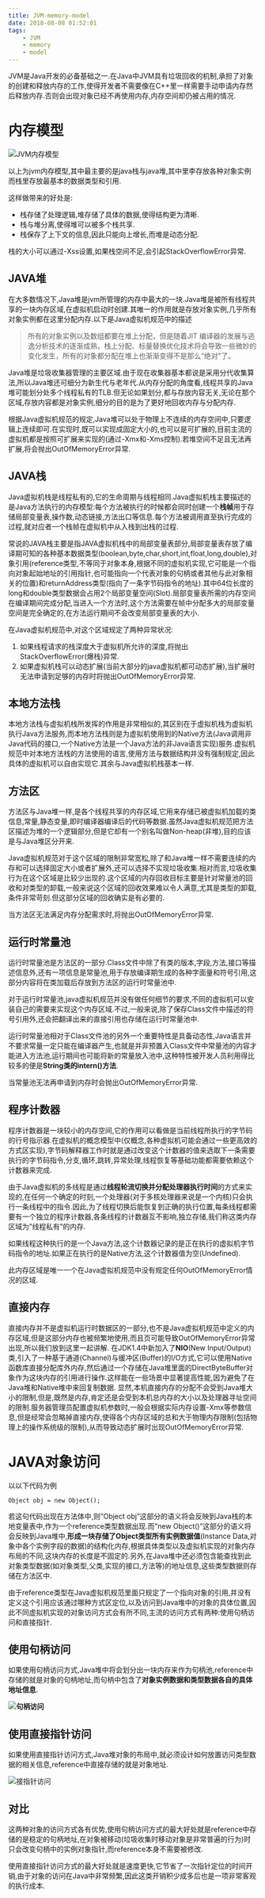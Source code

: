 ```yaml
---
title: JVM-memory-model
date: 2018-08-08 01:52:01
tags: 
	- JVM
	- memory
	- model
---
```


JVM是Java开发的必备基础之一.在Java中JVM具有垃圾回收的机制,承担了对象的创建和释放内存的工作,使得开发者不需要像在C++里一样需要手动申请内存然后释放内存.否则会出现对象已经不再使用内存,内存空间却仍被占用的情况.

<!--*more*-->

# 内存模型

![JVM内存模型](https://user-images.githubusercontent.com/25349066/42741821-2c13b636-88e8-11e8-93c2-c1f1a831a724.png)

以上为jvm内存模型,其中最主要的是java栈与java堆,其中里李存放各种对象实例而栈里存放最基本的数据类型和引用.

这样做带来的好处是:

- 栈存储了处理逻辑,堆存储了具体的数据,使得结构更为清晰.
- 栈与堆分离,使得堆可以被多个栈共享.
- 栈保存了上下文的信息,因此只能向上增长,而堆是动态分配.

栈的大小可以通过-Xss设置,如果栈空间不足,会引起StackOverflowError异常.

## JAVA堆

在大多数情况下,Java堆是jvm所管理的内存中最大的一块.Java堆是被所有线程共享的一块内存区域,在虚拟机启动时创建.其唯一的作用就是存放对象实例,几乎所有对象实例都在这里分配内存.以下是Java虚拟机规范中的描述

> 所有的对象实例以及数组都要在堆上分配，但是随着JIT 编译器的发展与逃逸分析技术的逐渐成熟，栈上分配、标量替换优化技术将会导致一些微妙的变化发生，所有的对象都分配在堆上也渐渐变得不是那么“绝对”了。

Java堆是垃圾收集器管理的主要区域.由于现在收集器基本都说是采用分代收集算法,所以Java堆还可细分为新生代与老年代.从内存分配的角度看,线程共享的Java堆可能划分处多个线程私有的TLB.但无论如果划分,都与存放内容无关,无论在那个区域,存放内容都是对象实例,细分的目的是为了更好地回收内存与分配内存.

根据Java虚拟机规范的规定,Java堆可以处于物理上不连续的内存空间中,只要逻辑上连续即可.在实现时,既可以实现成固定大小的,也可以是可扩展的,目前主流的虚拟机都是按照可扩展来实现的(通过-Xmx和-Xms控制).若堆空间不足且无法再扩展,将会抛出OutOfMemoryError异常.

## JAVA栈

Java虚拟机栈是线程私有的,它的生命周期与线程相同.Java虚拟机栈主要描述的是Java方法执行的内存模型:每个方法被执行的时候都会同时创建一个**栈帧**用于存储局部变量表,操作数,动态链接,方法出口等信息.每个方法被调用直至执行完成的过程,就对应者一个栈帧在虚拟机中从入栈到出栈的过程.

常说的JAVA栈主要是指JAVA虚拟机栈中的局部变量表部分,局部变量表存放了编译期可知的各种基本数据类型(boolean,byte,char,short,int,float,long,double),对象引用(reference类型,不等同于对象本身,根据不同的虚拟机实现,它可能是一个指向对象起始地址的引用指针,也可能指向一个代表对象的句柄或者其他与此对象相关的位置)和returnAddress类型(指向了一条字节码指令的地址).其中64位长度的long和double类型数据会占用2个局部变量空间(Slot).局部变量表所需的内存空间在编译期间完成分配,当进入一个方法时,这个方法需要在帧中分配多大的局部变量空间是完全确定的,在方法运行期间不会改变局部变量表的大小.

在Java虚拟机规范中,对这个区域规定了两种异常状况:

1. 如果线程请求的栈深度大于虚拟机所允许的深度,将抛出StackOverflowError(爆栈)异常.
2. 如果虚拟机栈可以动态扩展(当前大部分的java虚拟机都可动态扩展),当扩展时无法申请到足够的内存时将抛出OutOfMemoryError异常.

## 本地方法栈

本地方法栈与虚拟机栈所发挥的作用是非常相似的,其区别在于虚拟机栈为虚拟机执行Java方法服务,而本地方法栈则是为虚拟机使用到的Native方法(Java调用非Java代码的接口,一个Native方法是一个Java方法的非Java语言实现)服务.虚拟机规范中对本地方法栈的方法使用的语言,使用方法与数据结构并没有强制规定,因此具体的虚拟机可以自由实现它.其余与Java虚拟机栈基本一样.

## 方法区

方法区与Java堆一样,是各个线程共享的内存区域,它用来存储已被虚拟机加载的类信息,常量,静态变量,即时编译器编译后的代码等数据.虽然Java虚拟机规范把方法区描述为堆的一个逻辑部分,但是它却有一个别名叫做Non-heap(非堆),目的应该是与Java堆区分开来.

Java虚拟机规范对于这个区域的限制非常宽松,除了和Java堆一样不需要连续的内存和可以选择固定大小或者扩展外,还可以选择不实现垃圾收集.相对而言,垃圾收集行为在这个区域是比较少出现的.这个区域的内存回收目标主要是针对常量池的回收和对类型的卸载,一般来说这个区域的回收效果难以令人满意,尤其是类型的卸载,条件非常苛刻.但这部分区域的回收确实是有必要的.

当方法区无法满足内存分配需求时,将抛出OutOfMemoryError异常.

## 运行时常量池

运行时常量池是方法区的一部分.Class文件中除了有类的版本,字段,方法,接口等描述信息外,还有一项信息是常量池,用于存放编译期生成的各种字面量和符号引用,这部分内容将在类加载后存放到方法区的运行时常量池中.

对于运行时常量池,java虚拟机规范并没有做任何细节的要求,不同的虚拟机可以安装自己的需要来实现这个内存区域.不过,一般来说,除了保存Class文件中描述的符号引用外,还会把翻译出来的直接引用也存储在运行时常量池中.

运行时常量池相对于Class文件池的另外一个重要特性是具备动态性,Java语言并不要求常量一定只能在编译器产生,也就是并非预置入Class文件中常量池的内容才能进入方法池,运行期间也可能将新的常量放入池中,这种特性被开发人员利用得比较多的便是**String类的intern()方法**.

当常量池无法再申请到内存时会抛出OutOfMemoryError异常.

## 程序计数器

程序计数器是一块较小的内存空间,它的作用可以看做是当前线程所执行的字节码的行号指示器.在虚拟机的概念模型中(仅概念,各种虚拟机可能会通过一些更高效的方式区实现),字节码解释器工作时就是通过改变这个计数器的值来选取下一条需要执行的字节码指令,分支,循环,跳转,异常处理,线程恢复等基础功能都需要依赖这个计数器来完成.

由于Java虚拟机的多线程是通过**线程轮流切换并分配处理器执行时间**的方式来实现的,在任何一个确定的时刻,一个处理器(对于多核处理器来说是一个内核)只会执行一条线程中的指令.因此,为了线程切换后能恢复到正确的执行位置,每条线程都需要有一个独立的程序计数器,各条线程的计数器互不影响,独立存储,我们称这类内存区域为”线程私有”的内存.

如果线程这种执行的是一个Java方法,这个计数器记录的是正在执行的虚拟机字节码指令的地址.如果正在执行的是Native方法,这个计数器值为空(Undefined).

此内存区域是唯一一个在Java虚拟机规范中没有规定任何OutOfMemoryError情况的区域.

## 直接内存

直接内存并不是虚拟机运行时数据区的一部分,也不是Java虚拟机规范中定义的内存区域,但是这部分内存也被频繁地使用,而且页可能导致OutOfMemoryError异常出现,所以我们放到这里一起讲解.
在JDK1.4中新加入了**NIO**(New Input/Output)类,引入了一种基于通道(Channel)与缓冲区(Buffer)的I/O方式,它可以使用Native函数库直接分配库外内存,然后通过一个存储在Java堆里面的DirectByteBuffer对象作为这块内存的引用进行操作.这样能在一些场景中显著提高性能,因为避免了在Java堆和Native堆中来回复制数据.
显然,本机直接内存的分配不会受到Java堆大小的限制,但是,既然是内存,肯定还是会受到本机总内存的大小以及处理器寻址空间的限制.服务器管理员配置虚拟机参数时,一般会根据实际内存设置-Xmx等参数信息,但是经常会忽略掉直接内存,使得各个内存区域的总和大于物理内存限制(包括物理上的操作系统级的限制),从而导致动态扩展时出现OutOfMemoryError异常.

# JAVA对象访问

以以下代码为例

```
Object obj = new Object();
```

若这句代码出现在方法体中,则”Object obj”这部分的语义将会反映到Java栈的本地变量表中,作为一个reference类型数据出现.而”new Object()”这部分的语义将会反映到Java堆中,**形成一块存储了Object类型所有实例数据值**(Instance Data,对象中各个实例字段的数据)的结构化内存,根据具体类型以及虚拟机实现的对象内存布局的不同,这块内存的长度是不固定的.另外,在Java堆中还必须包含能查找到此对象类型数据(如对象类型,父类,实现的接口,方法等)的地址信息,这些类型数据则存储在方法区中.

由于reference类型在Java虚拟机规范里面只规定了一个指向对象的引用,并没有定义这个引用应该通过哪种方式区定位,以及访问到Java堆中的对象的具体位置,因此不同虚拟机实现的对象访问方式会有所不同,主流的访问方式有两种:使用句柄访问和直接指针.

## 使用句柄访问

如果使用句柄访问方式,Java堆中将会划分出一块内存来作为句柄池,reference中存储的就是对象的句柄地址,而句柄中包含了**对象实例数据和类型数据各自的具体地址信息**.

**![句柄访问](https://user-images.githubusercontent.com/25349066/42831463-fb63188a-8a20-11e8-8339-dd45a7e3bb27.png)**

## 使用直接指针访问

如果使用直接指针访问方式,Java堆对象的布局中,就必须设计如何放置访问类型数据的相关信息,reference中直接存储的就是对象地址.

![接指针访问](https://user-images.githubusercontent.com/25349066/42832184-068c590e-8a23-11e8-844c-3021088501ab.png)

## 对比

这两种对象的访问方式各有优势,使用句柄访问方式的最大好处就是reference中存储的是稳定的句柄地址,在对象被移动(垃圾收集时移动对象是非常普遍的行为)时只会改变句柄中的实例对象指针,而reference本身不需要被修改.

使用直接指针访问方式的最大好处就是速度更快,它节省了一次指针定位的时间开销,由于对象的访问在Java中非常频繁,因此这类开销积少成多后也是一项非常客观的执行成本.
